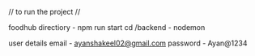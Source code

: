 // to run the project //

foodhub directiory - npm run start
cd /backend - nodemon


user details
email - ayanshakeel02@gmail.com
password - Ayan@1234